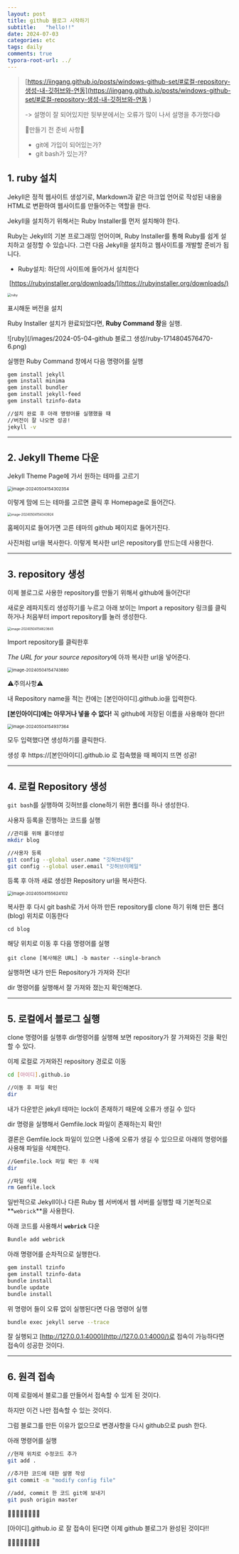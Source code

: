 ```yaml
---
layout: post
title: github 블로그 시작하기
subtitle:   "hello!!"
date: 2024-07-03
categories: etc
tags: daily
comments: true
typora-root-url: ../
---
```






>[https://iingang.github.io/posts/windows-github-set/#로컬-repository-생성-내-깃허브와-연동](https://iingang.github.io/posts/windows-github-set/#로컬-repository-생성-내-깃허브와-연동 ) 
>
>-> 설명이 잘 되어있지만 뒷부분에서는 오류가 많이 나서 설명을 추가했다:smile:
>
>
>
>📝만들기 전 준비 사항📝
>
>- git에 가입이 되어있는가?
>- git bash가 있는가?





## 1. ruby 설치



Jekyll은 정적 웹사이트 생성기로, Markdown과 같은 마크업 언어로 작성된 내용을 HTML로 변환하여 웹사이트를 만들어주는 역할을 한다.

Jekyll을 설치하기 위해서는 Ruby Installer를 먼저 설치해야 한다. 

Ruby는 Jekyll의 기본 프로그래밍 언어이며, Ruby Installer를 통해 Ruby를 쉽게 설치하고 설정할 수 있습니다. 그런 다음 Jekyll을 설치하고 웹사이트를 개발할 준비가 됩니다.



- Ruby설치: 하단의 사이트에 들어가서 설치한다

​	[https://rubyinstaller.org/downloads/](https://rubyinstaller.org/downloads/)

<img src="/images/2024-05-04-github 블로그 생성/image-20240504153234720.png" alt="ruby" style="zoom:50%;" />



표시해둔 버전을 설치

Ruby Installer 설치가 완료되었다면, **Ruby Command 창**을 실행.

![ruby](/images/2024-05-04-github 블로그 생성/ruby-1714804576470-6.png)



실행한 Ruby Command 창에서 다음 명령어를 실행

```bash
gem install jekyll
gem install minima
gem install bundler
gem install jekyll-feed
gem install tzinfo-data

//설치 완료 후 아래 명령어를 실행했을 때
//버전이 잘 나오면 성공!
jekyll -v 
```







------







## 2. Jekyll Theme 다운



Jekyll Theme Page에 가서 원하는 테마를 고르기



<img src="/images/2024-05-04-github 블로그 생성/image-20240504154302354.png" alt="image-20240504154302354" style="zoom:67%;" />





이렇게 맘에 드는 테마를 고르면 클릭 후 Homepage로 들어간다.

<img src="/images/2024-05-04-github 블로그 생성/image-20240504154343924.png" alt="image-20240504154343924" style="zoom: 50%;" />



홈페이지로 들어가면 고른 테마의 github 페이지로 들어가진다.

사진처럼 url을 복사한다. 이렇게 복사한 url은 repository를 만드는데 사용한다.







---







## 3. repository 생성



이제 블로그로 사용한 repository를 만들기 위해서 github에 들어간다!

새로운 레파지토리 생성하기를 누르고 아래 보이는 Import a repository 링크를 클릭하거나 처음부터 import repository를 눌러 생성한다.



<img src="/images/2024-05-04-github 블로그 생성/image-20240504154623645.png" alt="image-20240504154623645" style="zoom: 50%;" />



Import repository를 클릭한후

*The URL for your source repository*에 아까 복사한 url을 넣어준다.  



<img src="/images/2024-05-04-github 블로그 생성/image-20240504154743880.png" alt="image-20240504154743880" style="zoom:67%;" />



⚠️주의사항⚠️

내 Repository name을 적는 칸에는 [본인아이디].github.io을 입력한다.

**[본인아이디]에는 아무거나 넣을 수 없다!** 꼭 github에 저장된 이름을 사용해야 한다!!



<img src="/images/2024-05-04-github 블로그 생성/image-20240504154937364.png" alt="image-20240504154937364" style="zoom:67%;" />



모두 입력했다면 생성하기를 클릭한다.

생성 후 https://[본인아이디].github.io 로 접속했을 때 페이지 뜨면 성공!







---







## 4. 로컬 Repository 생성



`git bash`를 실행하여 깃허브를 clone하기 위한 폴더를 하나 생성한다.

사용자 등록을 진행하는 코드를 실행

```bash
//관리를 위해 폴더생성
mkdir blog

//사용자 등록
git config --global user.name "깃허브네임"
git config --global user.email "깃허브이메일"
```





등록 후 아까 새로 생성한 Repository url을 복사한다.

<img src="/images/2024-05-04-github 블로그 생성/image-20240504155624102.png" alt="image-20240504155624102" style="zoom:67%;" />



복사한 후 다시 git bash로 가서 아까 만든 repository를 clone 하기 위해 만든 폴더(blog) 위치로 이동한다

```
cd blog
```





해당 위치로 이동 후 다음 명령어를 실행

```
git clone [복사해온 URL] -b master --single-branch
```





실행하면 내가 만든 Repository가 가져와 진다!

dir 명령어를 실행해서 잘 가져와 졌는지 확인해본다.





---





## 5. 로컬에서 블로그 실행



clone 명령어를 실행후 dir명령어를 실행해 보면 repository가 잘 가져와진 것을 확인할 수 있다.

이제 로컬로 가져와진 repository 경로로 이동

```bash
cd [아이디].github.io

//이동 후 파일 확인
dir
```





내가 다운받은 jekyll 테마는 lock이 존재하기 때문에 오류가 생길 수 있다

dir 명령을 실행해서 Gemfile.lock 파일이 존재하는지 확인!

결론은 Gemfile.lock 파일이 있으면 나중에 오류가 생길 수 있으므로 아래의 명령어를 사용해 파일을 삭제한다.

```bash
//Gemfile.lock 파일 확인 후 삭제
dir 

//파일 삭제
rm Gemfile.lock 
```





일반적으로 Jekyll이나 다른 Ruby 웹 서버에서 웹 서버를 실행할 때 기본적으로 **`webrick`**을 사용한다.

아래 코드를 사용해서 **`webrick`** 다운

```bash
Bundle add webrick
```





아래 명령어를 순차적으로 실행한다.

```bash
gem install tzinfo
gem install tzinfo-data
bundle install
bundle update
bundle install
```





위 명령어 들이 오류 없이 실행된다면 다음 명령어 실행

```bash
bundle exec jekyll serve --trace
```



잘 실행되고 [http://127.0.0.1:4000](http://127.0.0.1:4000/)로 접속이 가능하다면 접속이 성공한 것이다.





---





## 6. 원격 접속



이제 로컬에서 블로그를 만들어서 접속할 수 있게 된 것이다.

하지만 이건 나만 접속할 수 있는 것이다.

그럼 블로그를 만든 이유가 없으므로 변경사항을 다시 github으로 push 한다.



아래 명령어를 실행

```bash
//현재 위치로 수정코드 추가
git add . 

//추가한 코드에 대한 설명 작성
git commit -m "modify config file"

//add, commit 한 코드 git에 보내기
git push origin master
```





🎉🎉🎉🎉🎉🎉🎉🎉

[아이디].github.io 로 잘 접속이 된다면 이제 github 블로그가 완성된 것이다!!

🎉🎉🎉🎉🎉🎉🎉🎉

